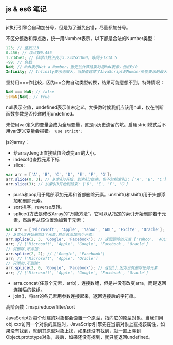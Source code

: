 ## js & es6 笔记
---

js执行引擎会自动加分号，但是为了避免出错，尽量都加分号。

不区分整数和浮点数，统一用Number表示，以下都是合法的Number类型：
```js
123; // 整数123
0.456; // 浮点数0.456
1.2345e3; // 科学计数法表示1.2345x1000，等同于1234.5
-99; // 负数
NaN; // NaN表示Not a Number，当无法计算结果时用NaN表示，例如0/0
Infinity; // Infinity表示无限大，当数值超过了JavaScript的Number所能表示的最大值时，就表示为Infinity，例如1/0
```

坚持用===作比较，因为==会做自动类型转换，结果可能意想不到。特殊情况：
```js
NaN === NaN; // false
isNaN(NaN); // true
```

null表示空值，undefined表示值未定义。大多数时候我们应该用null，仅在判断函数参数是否传递时用undefined。

未使用var定义的变量会成为全局变量，这是js历史遗留的坑。启用strict模式后不用var定义变量会报错。`'use strict';`

js的array：
* 给array.length直接赋值会改变arr的大小。
* indexof()查找元素下标
* slice:
```js
var arr = ['A', 'B', 'C', 'D', 'E', 'F', 'G'];
arr.slice(0, 3); // 从索引0开始，到索引3结束，但不包括索引3: ['A', 'B', 'C']
arr.slice(3); // 从索引3开始到结束: ['D', 'E', 'F', 'G']
```
* push和pop用于尾部添加元素和首部删除元素。unshift()和shift()用于头部添加和删除元素。
* sort排序，reverse反转。
* splice()方法是修改Array的“万能方法”，它可以从指定的索引开始删除若干元素，然后再从该位置添加若干元素：
```js
var arr = ['Microsoft', 'Apple', 'Yahoo', 'AOL', 'Excite', 'Oracle'];
// 从索引2开始删除3个元素,然后再添加两个元素:
arr.splice(2, 3, 'Google', 'Facebook'); // 返回删除的元素 ['Yahoo', 'AOL', 'Excite']
arr; // ['Microsoft', 'Apple', 'Google', 'Facebook', 'Oracle']
// 只删除,不添加:
arr.splice(2, 2); // ['Google', 'Facebook']
arr; // ['Microsoft', 'Apple', 'Oracle']
// 只添加,不删除:
arr.splice(2, 0, 'Google', 'Facebook'); // 返回[],因为没有删除任何元素
arr; // ['Microsoft', 'Apple', 'Google', 'Facebook', 'Oracle']
```
* arra.concat(任意个元素，arrb)，连接数组，但是并没有改变arra，而是返回连接后的数组。
* join()，将arr的各元素用参数连接起来，返回连接后的字符串。

高阶函数：map/reduce/filter/sort

JavaScript对每个创建的对象都会设置一个原型，指向它的原型对象。当我们用obj.xxx访问一个对象的属性时，JavaScript引擎先在当前对象上查找该属性，如果没有找到，就到其原型对象上找，如果还没有找到，就一直上溯到Object.prototype对象，最后，如果还没有找到，就只能返回undefined。

